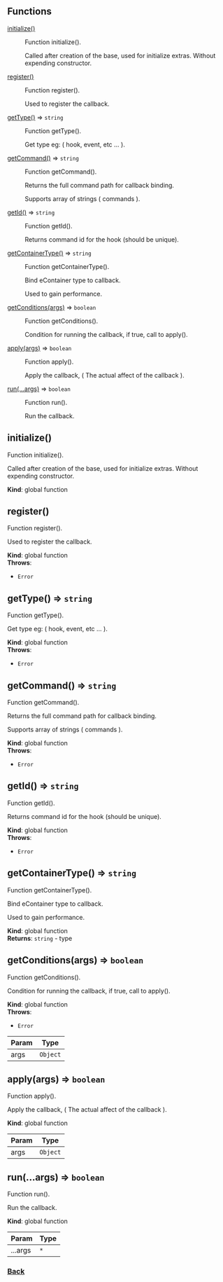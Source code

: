 ## Functions

<dl>
<dt><a href="#initialize">initialize()</a></dt>
<dd><p>Function initialize().</p>
<p>Called after creation of the base, used for initialize extras.
Without expending constructor.</p>
</dd>
<dt><a href="#register">register()</a></dt>
<dd><p>Function register().</p>
<p>Used to register the callback.</p>
</dd>
<dt><a href="#getType">getType()</a> ⇒ <code>string</code></dt>
<dd><p>Function getType().</p>
<p>Get type eg: ( hook, event, etc ... ).</p>
</dd>
<dt><a href="#getCommand">getCommand()</a> ⇒ <code>string</code></dt>
<dd><p>Function getCommand().</p>
<p>Returns the full command path for callback binding.</p>
<p>Supports array of strings ( commands ).</p>
</dd>
<dt><a href="#getId">getId()</a> ⇒ <code>string</code></dt>
<dd><p>Function getId().</p>
<p>Returns command id for the hook (should be unique).</p>
</dd>
<dt><a href="#getContainerType">getContainerType()</a> ⇒ <code>string</code></dt>
<dd><p>Function getContainerType().</p>
<p>Bind eContainer type to callback.</p>
<p>Used to gain performance.</p>
</dd>
<dt><a href="#getConditions">getConditions(args)</a> ⇒ <code>boolean</code></dt>
<dd><p>Function getConditions().</p>
<p>Condition for running the callback, if true, call to apply().</p>
</dd>
<dt><a href="#apply">apply(args)</a> ⇒ <code>boolean</code></dt>
<dd><p>Function apply().</p>
<p>Apply the callback, ( The actual affect of the callback ).</p>
</dd>
<dt><a href="#run">run(...args)</a> ⇒ <code>boolean</code></dt>
<dd><p>Function run().</p>
<p>Run the callback.</p>
</dd>
</dl>

<a name="initialize"></a>

## initialize()
Function initialize().

Called after creation of the base, used for initialize extras.
Without expending constructor.

**Kind**: global function  
<a name="register"></a>

## register()
Function register().

Used to register the callback.

**Kind**: global function  
**Throws**:

- <code>Error</code> 

<a name="getType"></a>

## getType() ⇒ <code>string</code>
Function getType().

Get type eg: ( hook, event, etc ... ).

**Kind**: global function  
**Throws**:

- <code>Error</code> 

<a name="getCommand"></a>

## getCommand() ⇒ <code>string</code>
Function getCommand().

Returns the full command path for callback binding.

Supports array of strings ( commands ).

**Kind**: global function  
**Throws**:

- <code>Error</code> 

<a name="getId"></a>

## getId() ⇒ <code>string</code>
Function getId().

Returns command id for the hook (should be unique).

**Kind**: global function  
**Throws**:

- <code>Error</code> 

<a name="getContainerType"></a>

## getContainerType() ⇒ <code>string</code>
Function getContainerType().

Bind eContainer type to callback.

Used to gain performance.

**Kind**: global function  
**Returns**: <code>string</code> - type  
<a name="getConditions"></a>

## getConditions(args) ⇒ <code>boolean</code>
Function getConditions().

Condition for running the callback, if true, call to apply().

**Kind**: global function  
**Throws**:

- <code>Error</code> 


| Param | Type |
| --- | --- |
| args | <code>Object</code> | 

<a name="apply"></a>

## apply(args) ⇒ <code>boolean</code>
Function apply().

Apply the callback, ( The actual affect of the callback ).

**Kind**: global function  

| Param | Type |
| --- | --- |
| args | <code>Object</code> | 

<a name="run"></a>

## run(...args) ⇒ <code>boolean</code>
Function run().

Run the callback.

**Kind**: global function  

| Param | Type |
| --- | --- |
| ...args | <code>\*</code> | 

### [Back](../readme.md) 
